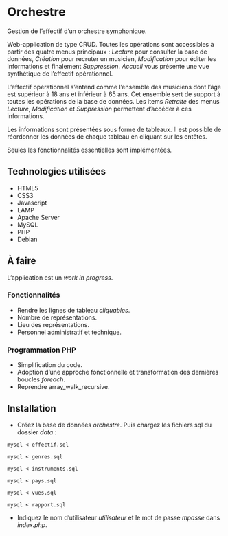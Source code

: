# Orchestre

Gestion de l’effectif d’un orchestre symphonique.

Web-application de type CRUD. Toutes les opérations sont accessibles à partir des quatre menus principaux : *Lecture* pour consulter la base de données, *Création* pour recruter un musicien, *Modification* pour éditer les informations et finalement *Suppression*. *Accueil* vous présente une vue synthétique de l’effectif opérationnel.

L’effectif opérationnel s’entend comme l’ensemble des musiciens dont l’âge est supérieur à 18 ans et inférieur à 65 ans. Cet ensemble sert de support à toutes les opérations de la base de données. Les items *Retraite* des menus *Lecture*, *Modification* et *Suppression* permettent d’accéder à  ces informations.

Les informations sont présentées sous forme de tableaux. Il est possible de réordonner les données de chaque tableau en cliquant sur les entêtes.

Seules les fonctionnalités essentielles sont implémentées. 

## Technologies utilisées

* HTML5
* CSS3
* Javascript
* LAMP
* Apache Server
* MySQL 
* PHP 
* Debian

## À faire

L’application est un *work in progress*.

### Fonctionnalités
* Rendre les lignes de tableau *cliquables*.
* Nombre de représentations.
* Lieu des représentations.
* Personnel administratif et technique.

### Programmation PHP
* Simplification du code.
* Adoption d’une approche fonctionnelle et transformation des dernières boucles *foreach*.
* Reprendre array_walk_recursive.

## Installation

* Créez la base de données *orchestre*. Puis chargez les fichiers sql du dossier *data* :

`mysql < effectif.sql`

`mysql < genres.sql`

`mysql < instruments.sql`

`mysql < pays.sql`

`mysql < vues.sql`

`mysql < rapport.sql`

* Indiquez le nom d’utilisateur *utilisateur* et le mot de passe *mpasse* dans *index.php*.




